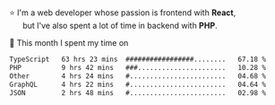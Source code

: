 ⭐ I'm a web developer whose passion is frontend with <b>React</b>,<br/>
&nbsp; &nbsp; &nbsp; but I've also spent a lot of time in backend with <b>PHP</b>.

📅 This month I spent my time on

<!--START_SECTION:waka-->

```txt
TypeScript   63 hrs 23 mins  #################........   67.18 %
PHP          9 hrs 42 mins   ###......................   10.28 %
Other        4 hrs 24 mins   #........................   04.68 %
GraphQL      4 hrs 22 mins   #........................   04.64 %
JSON         2 hrs 48 mins   #........................   02.98 %
```

<!--END_SECTION:waka-->
